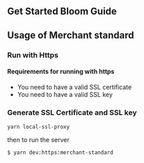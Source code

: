 ## Get Started Bloom Guide

## Usage of Merchant standard

### Run with Https

#### Requirements for running with https

- You need to have a valid SSL certificate
- You need to have a valid SSL key

### Generate SSL Certificate and SSL key

```
yarn local-ssl-proxy
```

then to run the server

```
$ yarn dev:https:merchant-standard
```
